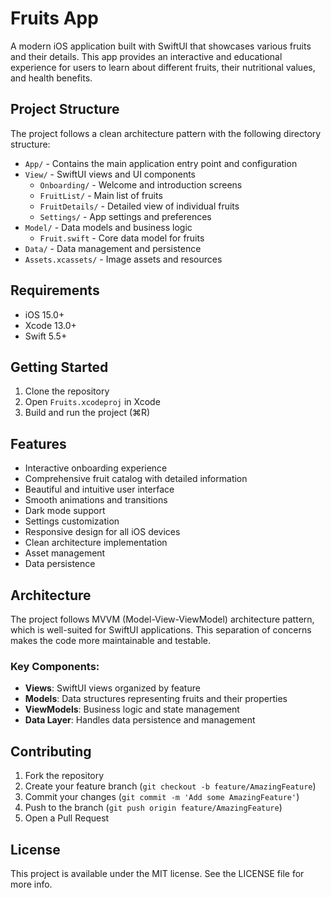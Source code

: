 # Fruits App

A modern iOS application built with SwiftUI that showcases various fruits and their details. This app provides an interactive and educational experience for users to learn about different fruits, their nutritional values, and health benefits.

## Project Structure

The project follows a clean architecture pattern with the following directory structure:

- `App/` - Contains the main application entry point and configuration
- `View/` - SwiftUI views and UI components
  - `Onboarding/` - Welcome and introduction screens
  - `FruitList/` - Main list of fruits
  - `FruitDetails/` - Detailed view of individual fruits
  - `Settings/` - App settings and preferences
- `Model/` - Data models and business logic
  - `Fruit.swift` - Core data model for fruits
- `Data/` - Data management and persistence
- `Assets.xcassets/` - Image assets and resources

## Requirements

- iOS 15.0+
- Xcode 13.0+
- Swift 5.5+

## Getting Started

1. Clone the repository
2. Open `Fruits.xcodeproj` in Xcode
3. Build and run the project (⌘R)

## Features

- Interactive onboarding experience
- Comprehensive fruit catalog with detailed information
- Beautiful and intuitive user interface
- Smooth animations and transitions
- Dark mode support
- Settings customization
- Responsive design for all iOS devices
- Clean architecture implementation
- Asset management
- Data persistence

## Architecture

The project follows MVVM (Model-View-ViewModel) architecture pattern, which is well-suited for SwiftUI applications. This separation of concerns makes the code more maintainable and testable.

### Key Components:
- **Views**: SwiftUI views organized by feature
- **Models**: Data structures representing fruits and their properties
- **ViewModels**: Business logic and state management
- **Data Layer**: Handles data persistence and management

## Contributing

1. Fork the repository
2. Create your feature branch (`git checkout -b feature/AmazingFeature`)
3. Commit your changes (`git commit -m 'Add some AmazingFeature'`)
4. Push to the branch (`git push origin feature/AmazingFeature`)
5. Open a Pull Request

## License

This project is available under the MIT license. See the LICENSE file for more info. 
